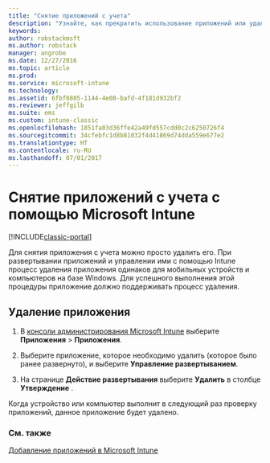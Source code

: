 ```yaml
---
title: "Снятие приложений с учета"
description: "Узнайте, как прекратить использование приложений или удалить их с помощью Intune."
keywords: 
author: robstackmsft
ms.author: robstack
manager: angrobe
ms.date: 12/27/2016
ms.topic: article
ms.prod: 
ms.service: microsoft-intune
ms.technology: 
ms.assetid: 6fbf0805-1144-4e08-bafd-4f181d932bf2
ms.reviewer: jeffgilb
ms.suite: ems
ms.custom: intune-classic
ms.openlocfilehash: 1851fa03d36ffe42a49fd557cdd0c2c6250726f4
ms.sourcegitcommit: 34cfebfc1d8b81032f4d41869d74dda559e677e2
ms.translationtype: HT
ms.contentlocale: ru-RU
ms.lasthandoff: 07/01/2017
---
```

# <a name="retire-apps-using-microsoft-intune"></a>Снятие приложений с учета с помощью Microsoft Intune

[!INCLUDE[classic-portal](../includes/classic-portal.md)]

Для снятия приложения с учета можно просто удалить его. При развертывании приложений и управлении ими с помощью Intune процесс удаления приложения одинаков для мобильных устройств и компьютеров на базе Windows. Для успешного выполнения этой процедуры приложение должно поддерживать процесс удаления.

## <a name="uninstall-an-app"></a>Удаление приложения

1.  В [консоли администрирования Microsoft Intune](https://manage.microsoft.com) выберите **Приложения** &gt; **Приложения**.

2.  Выберите приложение, которое необходимо удалить (которое было ранее развернуто), и выберите **Управление развертыванием**.

3.  На странице **Действие развертывания** выберите **Удалить** в столбце **Утверждение** .

Когда устройство или компьютер выполнит в следующий раз проверку приложений, данное приложение будет удалено.

### <a name="see-also"></a>См. также
[Добавление приложений в Microsoft Intune](add-apps.md)
